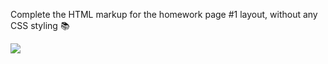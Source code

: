 
Complete the HTML markup for the homework page #1 layout, without any CSS styling 📚

![](https://media.giphy.com/media/MYI6NK4JOGpOzOriEg/giphy.gif)
